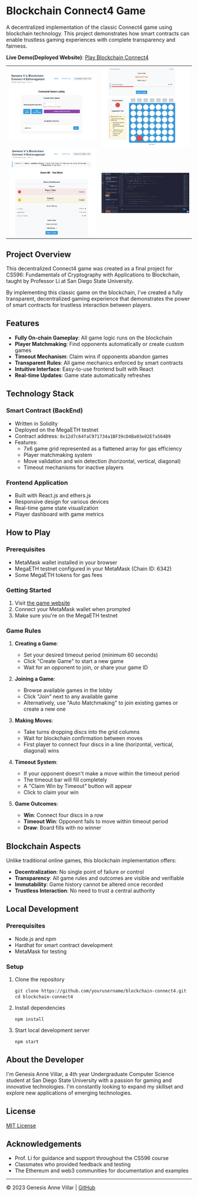 # Blockchain Connect4 Game

A decentralized implementation of the classic Connect4 game using blockchain technology. This project demonstrates how smart contracts can enable trustless gaming experiences with complete transparency and fairness.

**Live Demo(Deployed Website)**: [Play Blockchain Connect4](https://gilded-crepe-8a7bda.netlify.app/)

<div align="center">
  <table>
    <tr>
      <td><img src="homepage1.png" width="400"></td>
      <td><img src="homepage2.png" width="400"></td>
    </tr>
    <tr>
      <td><img src="homepage3.png" width="400"></td>
      <td><img src="homepage4.png" width="400"></td>
    </tr>
  </table>
</div>

## Project Overview

This decentralized Connect4 game was created as a final project for CS596: Fundamentals of Cryptography with Applications to Blockchain, taught by Professor Li at San Diego State University.

By implementing this classic game on the blockchain, I've created a fully transparent, decentralized gaming experience that demonstrates the power of smart contracts for trustless interaction between players.

## Features

- **Fully On-chain Gameplay**: All game logic runs on the blockchain
- **Player Matchmaking**: Find opponents automatically or create custom games
- **Timeout Mechanism**: Claim wins if opponents abandon games
- **Transparent Rules**: All game mechanics enforced by smart contracts
- **Intuitive Interface**: Easy-to-use frontend built with React
- **Real-time Updates**: Game state automatically refreshes

## Technology Stack

### Smart Contract (BackEnd)
- Written in Solidity
- Deployed on the MegaETH testnet
- Contract address: `0x12d7c64faC971734a1BF39cD4Ba03e02Efa564B9`
- Features:
  - 7x6 game grid represented as a flattened array for gas efficiency
  - Player matchmaking system
  - Move validation and win detection (horizontal, vertical, diagonal)
  - Timeout mechanisms for inactive players

### Frontend Application
- Built with React.js and ethers.js
- Responsive design for various devices
- Real-time game state visualization
- Player dashboard with game metrics

## How to Play

### Prerequisites
- MetaMask wallet installed in your browser
- MegaETH testnet configured in your MetaMask (Chain ID: 6342)
- Some MegaETH tokens for gas fees

### Getting Started
1. Visit [the game website](https://gilded-crepe-8a7bda.netlify.app/)
2. Connect your MetaMask wallet when prompted
3. Make sure you're on the MegaETH testnet

### Game Rules

1. **Creating a Game**:
   - Set your desired timeout period (minimum 60 seconds)
   - Click "Create Game" to start a new game
   - Wait for an opponent to join, or share your game ID

2. **Joining a Game**:
   - Browse available games in the lobby
   - Click "Join" next to any available game
   - Alternatively, use "Auto Matchmaking" to join existing games or create a new one

3. **Making Moves**:
   - Take turns dropping discs into the grid columns
   - Wait for blockchain confirmation between moves
   - First player to connect four discs in a line (horizontal, vertical, diagonal) wins

4. **Timeout System**:
   - If your opponent doesn't make a move within the timeout period
   - The timeout bar will fill completely
   - A "Claim Win by Timeout" button will appear
   - Click to claim your win

5. **Game Outcomes**:
   - **Win**: Connect four discs in a row
   - **Timeout Win**: Opponent fails to move within timeout period
   - **Draw**: Board fills with no winner

## Blockchain Aspects

Unlike traditional online games, this blockchain implementation offers:

- **Decentralization**: No single point of failure or control
- **Transparency**: All game rules and outcomes are visible and verifiable
- **Immutability**: Game history cannot be altered once recorded
- **Trustless Interaction**: No need to trust a central authority

## Local Development

### Prerequisites
- Node.js and npm
- Hardhat for smart contract development
- MetaMask for testing

### Setup
1. Clone the repository
   ```
   git clone https://github.com/yourusername/blockchain-connect4.git
   cd blockchain-connect4
   ```

2. Install dependencies
   ```
   npm install
   ```

3. Start local development server
   ```
   npm start
   ```

## About the Developer

I'm Genesis Anne Villar, a 4th year Undergraduate Computer Science student at San Diego State University with a passion for gaming and innovative technologies. I'm constantly looking to expand my skillset and explore new applications of emerging technologies.

## License

[MIT License](LICENSE)

## Acknowledgements

- Prof. Li for guidance and support throughout the CS596 course
- Classmates who provided feedback and testing
- The Ethereum and web3 communities for documentation and examples

---

© 2023 Genesis Anne Villar | [GitHub](https://github.com/genuhhsis)
